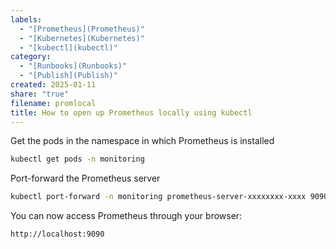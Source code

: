 ```yaml
---
labels:
  - "[Prometheus](Prometheus)"
  - "[Kubernetes](Kubernetes)"
  - "[kubectl](kubectl)"
category:
  - "[Runbooks](Runbooks)"
  - "[Publish](Publish)"
created: 2025-01-11
share: "true"
filename: promlocal
title: How to open up Prometheus locally using kubectl
---
```

Get the pods in the namespace in which Prometheus is installed
```bash
kubectl get pods -n monitoring
```

Port-forward the Prometheus server
```bash
kubectl port-forward -n monitoring prometheus-server-xxxxxxxx-xxxx 9090:9090
```

You can now access Prometheus through your browser: 
```
http://localhost:9090
```